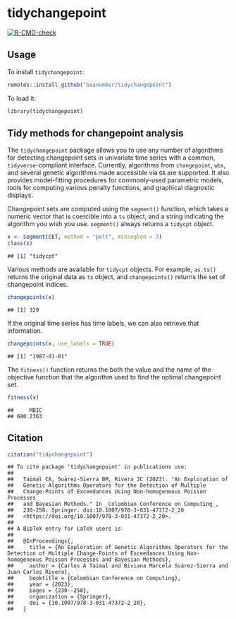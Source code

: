 
# tidychangepoint

<!-- badges: start -->
[![R-CMD-check](https://github.com/beanumber/tidychangepoint/actions/workflows/R-CMD-check.yaml/badge.svg)](https://github.com/beanumber/tidychangepoint/actions/workflows/R-CMD-check.yaml)
<!-- badges: end -->

## Usage

To install `tidychangepoint`:

``` r
remotes::install_github("beanumber/tidychangepoint")
```

To load it:

``` r
library(tidychangepoint)
```

## Tidy methods for changepoint analysis

The `tidychangepoint` package allows you to use any number of algorithms
for detecting changepoint sets in univariate time series with a common,
`tidyverse`-compliant interface. Currently, algorithms from
`changepoint`, `wbs`, and several genetic algorithms made accessible via
`GA` are supported. It also provides model-fitting procedures for
commonly-used parametric models, tools for computing various penalty
functions, and graphical diagnostic displays.

Changepoint sets are computed using the `segment()` function, which
takes a numeric vector that is coercible into a `ts` object, and a
string indicating the algorithm you wish you use. `segment()` always
returns a `tidycpt` object.

``` r
x <- segment(CET, method = "pelt", minseglen = 3)
class(x)
```

    ## [1] "tidycpt"

Various methods are available for `tidycpt` objects. For example,
`as.ts()` returns the original data as `ts` object, and `changepoints()`
returns the set of changepoint indices.

``` r
changepoints(x)
```

    ## [1] 329

If the original time series has time labels, we can also retrieve that
information.

``` r
changepoints(x, use_labels = TRUE)
```

    ## [1] "1987-01-01"

The `fitness()` function returns the both the value and the name of the
objective function that the algorithm used to find the optimal
changepoint set.

``` r
fitness(x)
```

    ##     MBIC 
    ## 680.2363

## Citation

``` r
citation("tidychangepoint")
```

    ## To cite package 'tidychangepoint' in publications use:
    ## 
    ##   Taimal CA, Suárez-Sierra BM, Rivera JC (2023). "An Exploration of
    ##   Genetic Algorithms Operators for the Detection of Multiple
    ##   Change-Points of Exceedances Using Non-homogeneous Poisson Processes
    ##   and Bayesian Methods." In _Colombian Conference on Computing_,
    ##   230-258. Springer. doi:10.1007/978-3-031-47372-2_20
    ##   <https://doi.org/10.1007/978-3-031-47372-2_20>.
    ## 
    ## A BibTeX entry for LaTeX users is
    ## 
    ##   @InProceedings{,
    ##     title = {An Exploration of Genetic Algorithms Operators for the Detection of Multiple Change-Points of Exceedances Using Non-homogeneous Poisson Processes and Bayesian Methods},
    ##     author = {Carlos A Taimal and Biviana Marcela Suárez-Sierra and Juan Carlos Rivera},
    ##     booktitle = {Colombian Conference on Computing},
    ##     year = {2023},
    ##     pages = {230--258},
    ##     organization = {Springer},
    ##     doi = {10.1007/978-3-031-47372-2_20},
    ##   }
